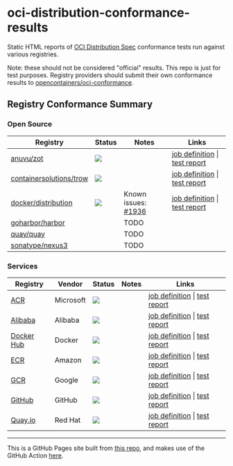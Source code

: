 # oci-distribution-conformance-results

Static HTML reports of [OCI Distribution Spec](https://github.com/opencontainers/distribution-spec) conformance tests run against various registries.

Note: these should not be considered "official" results. This repo is just for test purposes. 
Registry providers should submit their own conformance results to [opencontainers/oci-conformance](https://github.com/opencontainers/oci-conformance).

## Registry Conformance Summary

### Open Source

| Registry | Status | Notes| Links |
| -------- | -------- | -------- | -------- |
| [anuvu/zot](https://github.com/anuvu/zot) | [![](https://github.com/bloodorangeio/oci-distribution-conformance-results/workflows/zot/badge.svg)](https://github.com/bloodorangeio/oci-distribution-conformance-results/actions?query=workflow%3Azot) | | [job definition](https://github.com/bloodorangeio/oci-distribution-conformance-results/blob/master/.github/workflows/zot.yml) &#x7c; [test report](https://oci-distribution-conformance-results.s3.amazonaws.com/zot.html) |
| [containersolutions/trow](https://github.com/containersolutions/trow) | [![](https://github.com/bloodorangeio/oci-distribution-conformance-results/workflows/trow/badge.svg)](https://github.com/bloodorangeio/oci-distribution-conformance-results/actions?query=workflow%3Atrow) | | [job definition](https://github.com/bloodorangeio/oci-distribution-conformance-results/blob/master/.github/workflows/trow.yml) &#x7c; [test report](https://oci-distribution-conformance-results.s3.amazonaws.com/trow.html) |
| [docker/distribution](https://github.com/docker/distribution) | [![](https://github.com/bloodorangeio/oci-distribution-conformance-results/workflows/distribution/badge.svg)](https://github.com/bloodorangeio/oci-distribution-conformance-results/actions?query=workflow%3Adistribution) | Known issues: [#1936](https://github.com/docker/distribution/issues/1936) | [job definition](https://github.com/bloodorangeio/oci-distribution-conformance-results/blob/master/.github/workflows/distribution.yml) &#x7c; [test report](https://oci-distribution-conformance-results.s3.amazonaws.com/distribution.html) |
| [goharbor/harbor](https://github.com/goharbor/harbor) | | TODO | |
| [quay/quay](https://github.com/quay/quay) | | TODO | |
| [sonatype/nexus3](https://github.com/sonatype/docker-nexus3) | | TODO | |

### Services

| Registry | Vendor | Status | Notes| Links |
| -------- | -------- | -------- | -------- | -------- |
| [ACR](https://azure.microsoft.com/en-us/services/container-registry/) | Microsoft | [![](https://github.com/bloodorangeio/oci-distribution-conformance-results/workflows/acr/badge.svg)](https://github.com/bloodorangeio/oci-distribution-conformance-results/actions?query=workflow%3Aacr) | | [job definition](https://github.com/bloodorangeio/oci-distribution-conformance-results/blob/master/.github/workflows/acr.yml) &#x7c; [test report](https://oci-distribution-conformance-results.s3.amazonaws.com/acr.html) |
| [Alibaba](https://www.alibabacloud.com/product/container-registry) | Alibaba | [![](https://github.com/bloodorangeio/oci-distribution-conformance-results/workflows/alibaba/badge.svg)](https://github.com/bloodorangeio/oci-distribution-conformance-results/actions?query=workflow%3Aalibaba) | | [job definition](https://github.com/bloodorangeio/oci-distribution-conformance-results/blob/master/.github/workflows/alibaba.yml) &#x7c; [test report](https://oci-distribution-conformance-results.s3.amazonaws.com/alibaba.html) |
| [Docker Hub](https://hub.docker.com/) | Docker | [![](https://github.com/bloodorangeio/oci-distribution-conformance-results/workflows/dockerhub/badge.svg)](https://github.com/bloodorangeio/oci-distribution-conformance-results/actions?query=workflow%3Adockerhub) | | [job definition](https://github.com/bloodorangeio/oci-distribution-conformance-results/blob/master/.github/workflows/dockerhub.yml) &#x7c; [test report](https://oci-distribution-conformance-results.s3.amazonaws.com/dockerhub.html) |
| [ECR](https://aws.amazon.com/ecr/) | Amazon | [![](https://github.com/bloodorangeio/oci-distribution-conformance-results/workflows/ecr/badge.svg)](https://github.com/bloodorangeio/oci-distribution-conformance-results/actions?query=workflow%3Aecr) | | [job definition](https://github.com/bloodorangeio/oci-distribution-conformance-results/blob/master/.github/workflows/ecr.yml) &#x7c; [test report](https://oci-distribution-conformance-results.s3.amazonaws.com/ecr.html) |
| [GCR](https://cloud.google.com/container-registry/) | Google | [![](https://github.com/bloodorangeio/oci-distribution-conformance-results/workflows/gcr/badge.svg)](https://github.com/bloodorangeio/oci-distribution-conformance-results/actions?query=workflow%3Agcr) | | [job definition](https://github.com/bloodorangeio/oci-distribution-conformance-results/blob/master/.github/workflows/gcr.yml) &#x7c; [test report](https://oci-distribution-conformance-results.s3.amazonaws.com/gcr.html) |
| [GitHub](https://github.com/features/packages) | GitHub | [![](https://github.com/bloodorangeio/oci-distribution-conformance-results/workflows/github/badge.svg)](https://github.com/bloodorangeio/oci-distribution-conformance-results/actions?query=workflow%3Agithub) | | [job definition](https://github.com/bloodorangeio/oci-distribution-conformance-results/blob/master/.github/workflows/github.yml) &#x7c; [test report](https://oci-distribution-conformance-results.s3.amazonaws.com/github.html) |
| [Quay.io](https://quay.io/repository/) | Red Hat | [![](https://github.com/bloodorangeio/oci-distribution-conformance-results/workflows/quay/badge.svg)](https://github.com/bloodorangeio/oci-distribution-conformance-results/actions?query=workflow%3Aquay) | | [job definition](https://github.com/bloodorangeio/oci-distribution-conformance-results/blob/master/.github/workflows/quay.yml) &#x7c; [test report](https://oci-distribution-conformance-results.s3.amazonaws.com/quay.html) |

---

This is a GitHub Pages site built from [this repo](https://github.com/bloodorangeio/oci-distribution-conformance-results), and makes use of the GitHub Action [here](https://github.com/bloodorangeio/oci-test-action).

